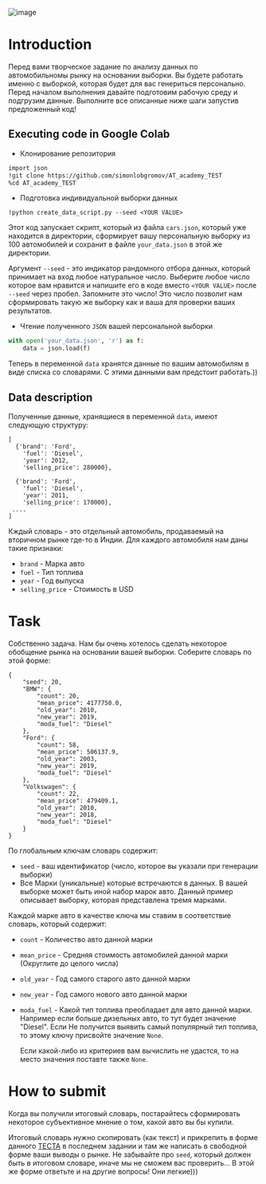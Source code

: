 ![image](https://github.com/simonlobgromov/AT_academy_TEST/assets/131668061/affbdc68-7092-4b83-bbbc-3b3593977693)

# Introduction

Перед вами творческое задание по анализу данных по автомобильномы рынку на основании выборки. Вы будете работать именно с выборкой, которая будет для вас генериться персонально.
Перед началом выполнения давайте подготовим рабочую среду и подгрузим данные. Выполните все описанные ниже шаги запустив предложенный код!

## Executing code in Google Colab

* Клонирование репозитория

```bash
import json
!git clone https://github.com/simonlobgromov/AT_academy_TEST
%cd AT_academy_TEST
```

* Подготовка индивидуальной выборки данных

```
!python create_data_script.py --seed <YOUR VALUE>
```
Этот код запускает скрипт, который из файла `cars.json`, который уже находится в директории, сформирует вашу персональную выборку из 100 автомобилей и сохранит
в файле `your_data.json` в этой же директории. 

Аргумент `--seed` - это индикатор рандомного отбора данных, который принимает на вход любое натуральное число. Выберите любое число которое вам нравится и напишите его в коде вместо `<YOUR VALUE>`
после `--seed` через пробел. Запомните это число! Это число позволит нам сформировать такую же выборку как и ваша для проверки ваших результатов.

* Чтение полученного `JSON` вашей персональной выборки

```python
with open('your_data.json', 'r') as f:
    data = json.load(f)
```

Теперь в переменной `data` хранятся данные по вашим автомобилям в виде списка со словарями. С этими данными вам предстоит работать.))

## Data description

Полученные данные, хранящиеся в переменной `data`, имеют следующую структуру:

```
[
  {'brand': 'Ford',
    'fuel': 'Diesel',
    'year': 2012,
    'selling_price': 280000},

  {'brand': 'Ford',
    'fuel': 'Diesel',
    'year': 2011,
    'selling_price': 170000},
 ....
]
```
Кждый словарь - это отдельный автомобиль, продаваемый на вторичном рынке где-то в Индии. Для каждого автомобиля нам даны такие признаки:

- `brand` - Марка авто
- `fuel` - Тип топлива
- `year` - Год выпуска
- `selling_price` - Стоимость в USD


# Task

Собственно задача. Нам бы очень хотелось сделать некоторое обобщение рынка на основании вашей выборки. Cоберите словарь по этой форме:

```
{
    "seed": 20,
    "BMW": {
        "count": 20,
        "mean_price": 4177750.0,
        "old_year": 2010,
        "new_year": 2019,
        "moda_fuel": "Diesel"
    },
    "Ford": {
        "count": 58,
        "mean_price": 506137.9,
        "old_year": 2003,
        "new_year": 2019,
        "moda_fuel": "Diesel"
    },
    "Volkswagen": {
        "count": 22,
        "mean_price": 479409.1,
        "old_year": 2010,
        "new_year": 2018,
        "moda_fuel": "Diesel"
    }
}
```

По глобальным ключам словарь содержит:

* `seed` - ваш идентификатор (число, которое вы указали при генерации выборки)
* Все Марки (уникальные) которые встречаются в данных. В вашей выборке может быть иной набор марок авто. Данный пример описывает выборку, которая представлена тремя марками.

Каждой марке авто в качестве ключа мы ставим в соответствие словарь, который содержит:

- `count` - Количество авто данной марки
- `mean_price` - Средняя стоимость автомобилей данной марки (Округлите до целого числа)
- `old_year` - Год самого старого авто данной марки
- `new_year` - Год самого нового авто данной марки
- `moda_fuel` - Какой тип топлива преобладает для авто данной марки. Например если больше дизельных авто, то тут будет значение "Diesel". Если Не получится выявить самый популярный тип топлива, то этому ключу присвойте значение `None`.

  Если какой-либо из критериев вам вычислить не удастся, то на место значения поставте также `None`.

# How to submit

Когда вы получили итоговый словарь, постарайтесь сформировать некоторое субъективное мнение о том, какой авто вы бы купили.

Итоговый словарь нужно скопировать (как текст) и прикрепить в форме данного [ТЕСТА](https://docs.google.com/forms/d/e/1FAIpQLSdoR924NOnoY3of3tO5e-VXsNAvtNe4V8uGrhRVQlO2NXBvHw/viewform?usp=sf_link) в последнем задании и там же написать в свободной форме ваши выводы о рынке. 
Не забывайте про `seed`, который должен быть в итоговом словаре, иначе мы не сможем вас проверить...
В этой же форме ответьте и на другие вопросы! Они легкие)))
















